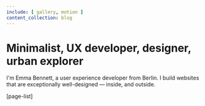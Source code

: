 ```yaml
---
include: [ gallery, motion ]
content_collection: blog
---
```


# Minimalist, UX developer, designer, urban explorer

I'm Emma Bennett, a user experience developer from Berlin. I build websites that are exceptionally well-designed — inside, and outside.

[page-list]
